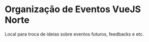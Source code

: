 # Organização de Eventos VueJS Norte
Local para troca de ideias sobre eventos futuros, feedbacks e etc.

